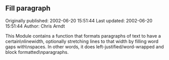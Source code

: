 ## Fill paragraph 
Originally published: 2002-06-20 15:51:44 
Last updated: 2002-06-20 15:51:44 
Author: Chris Arndt 
 
This Module contains a function that formats paragraphs of text to have a certain\nlinewidth, optionally stretching lines to that width by filling word gaps with\nspaces. In other words, it does left-justified/word-wrapped and block formatted\nparagraphs.